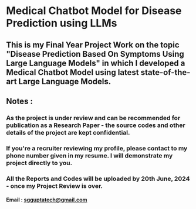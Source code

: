 # Medical Chatbot Model for Disease Prediction using LLMs

## This is my Final Year Project Work on the topic "Disease Prediction Based On Symptoms Using Large Language Models" in which I developed a Medical Chatbot Model using latest state-of-the-art Large Language Models.

## Notes :
### As the project is under review and can be recommended for publication as a Research Paper - the source codes and other details of the project are kept confidential.
### If you're a recruiter reviewing my profile, please contact to my phone number given in my resume. I will demonstrate my project directly to you.
### All the Reports and Codes will be uploaded by 20th June, 2024 - once my Project Review is over.
#### Email : sgguptatech@gmail.com
